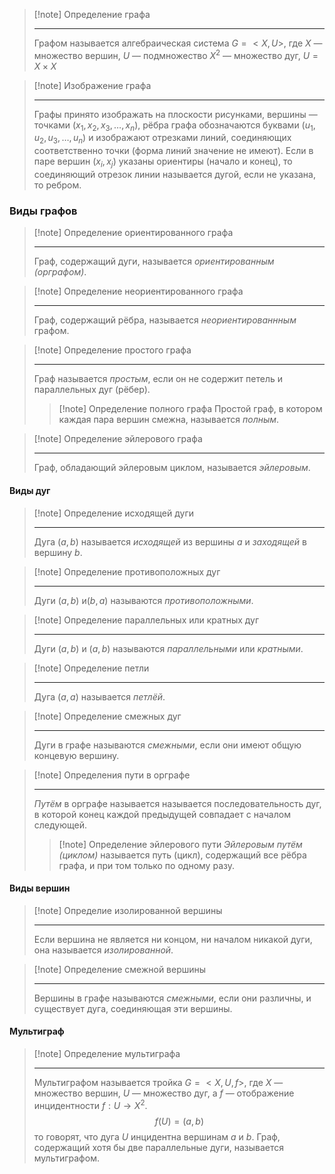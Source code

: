 > [!note] Определение графа
> 
> ---
> Графом называется алгебраическая система $G = <X,U>$, где $X$ — множество вершин, $U$ — подмножество $X^2$ — множество дуг, $U = X \times X$

> [!note] Изображение графа
> 
> ---
> Графы принято изображать на плоскости рисунками, вершины — точками $(x_1, x_2, x_3, \dots, x_n)$, рёбра графа обозначаются буквами $(u_1, u_2, u_3, \dots, u_n)$ и изображают отрезками линий, соединяющих соответственно точки (форма линий значение не имеют). Если в паре вершин $(x_i, x_j)$ указаны ориентиры (начало и конец), то соединяющий отрезок линии называется дугой, если не указана, то ребром.

### Виды графов

> [!note] Определение ориентированного графа
> 
> ---
> Граф, содержащий дуги, называется _ориентированным (орграфом)_.


> [!note] Определение неориентированного графа
> 
> ---
> Граф, содержащий рёбра, называется _неориентированнным_ графом.


> [!note] Определение простого графа
> 
> ---
> Граф называется _простым_, если он не содержит петель и параллельных дуг (рёбер).
> > [!note] Определение полного графа
> > Простой граф, в котором каждая пара вершин смежна, называется _полным_.


> [!note] Определение эйлерового графа
> 
> ---
> Граф, обладающий эйлеровым циклом, называется _эйлеровым_.


#### Виды дуг

> [!note] Определение исходящей дуги
> 
> ---
> Дуга $(a,b)$ называется _исходящей_ из вершины $a$ и _заходящей_ в вершину $b$.


> [!note] Определение противоположных дуг
> 
> ---
> Дуги $(a,b)$ и$(b,a)$ называются _противоположными_.


> [!note] Определение параллельных или кратных дуг
> 
> ---
> Дуги $(a,b)$ и $(a,b)$ называются _параллельными_ или _кратными_.


> [!note] Определение петли
> 
> ---
> Дуга $(a,a)$ называется _петлёй_.


> [!note] Определение смежных дуг
> 
> ---
> Дуги в графе называются _смежными_, если они имеют общую концевую вершину.


> [!note] Определения пути в орграфе
> 
> ---
> _Путём_ в орграфе называется называется последовательность дуг, в которой конец каждой предыдущей совпадает с началом следующей.
> > [!note] Определение эйлерового пути
> > _Эйлеровым путём (циклом)_ называется путь (цикл), содержащий все рёбра графа, и при том только по одному разу.


#### Виды вершин

> [!note] Определие изолированной вершины
> 
> ---
> Если вершина не является ни концом, ни началом никакой дуги, она называется _изолированной_.


> [!note] Определение смежной вершины
> 
> ---
> Вершины в графе называются _смежными_, если они различны, и существует дуга, соединяющая эти вершины.


#### Мультиграф


> [!note] Определение мультиграфа
> 
> ---
> Мультиграфом называется тройка $G = <X, U, f>$, где $X$ — множество вершин, $U$ — множество дуг, а $f$ — отображение инцидентности $f : U \rightarrow X^2$. $$f(U) = (a,b)$$ то говорят, что дуга $U$ инцидентна вершинам $a$ и $b$. Граф, содержащий хотя бы две параллельные дуги, называется мультиграфом.